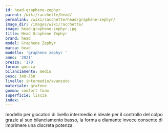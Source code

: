 ```yaml
---
id: head-graphene-zephyr
parent: /wiki/racchette/head/
permalink: /wiki/racchette/head/graphene-zephyr/
image_dir: /images/wiki/racchette/
image: head-graphene-zephyr.jpg
title: Head Graphene Zephyr
brand: head
model: Graphene Zephyr
marca: head
modello: 'graphene zephyr '
anno: '2021'
prezzo: '170'
forma: goccia
bilanciamento: medio
peso: 340-350
livello: intermedio/avanzato
materiale: grafene
gomma: comfort foam
superficie: liscia
index: ''
---
```

modello per giocatori di livello intermedio è ideale per il controllo del colpo grazie al suo bilanciamento basso, la forma a diamante invece consente di imprimere una discreta potenza.